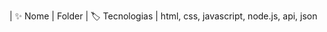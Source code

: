 | :sparkles: Nome        | Folder
| :label: Tecnologias | html, css, javascript, node.js, api, json
